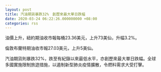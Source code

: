 ```yaml
---
layout: post
title: 汽油期貨暴跌32%　創歷來最大單日跌幅
date: 2020-03-24 06:22:26.000000000 +08:00
categories: rss
---
```


油價上升，紐約期油收市報每桶23.36美元，上升73美仙，升幅3.2%。

倫敦布蘭特期油收市報27.03美元，上升5美仙。

汽油期貨則暴跌32%，跌至有紀錄以來最低水平，亦創歷來最大單日跌幅。全球多國實施限制旅遊措施，以遏制新型肺炎疫情擴散，令燃料需求大受打擊。

